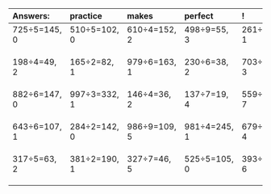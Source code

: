 | Answers: | practice | makes | perfect | ! |
| :--- | :--- | :--- | :--- | :--- |
| 725÷5=145, 0 | 510÷5=102, 0 | 610÷4=152, 2 | 498÷9=55, 3 | 261÷2=130, 1 | 
|   |   |   |   |   | 
|   |   |   |   |   | 
|   |   |   |   |   | 
| 198÷4=49, 2 | 165÷2=82, 1 | 979÷6=163, 1 | 230÷6=38, 2 | 703÷4=175, 3 | 
|   |   |   |   |   | 
|   |   |   |   |   | 
|   |   |   |   |   | 
| 882÷6=147, 0 | 997÷3=332, 1 | 146÷4=36, 2 | 137÷7=19, 4 | 559÷8=69, 7 | 
|   |   |   |   |   | 
|   |   |   |   |   | 
|   |   |   |   |   | 
| 643÷6=107, 1 | 284÷2=142, 0 | 986÷9=109, 5 | 981÷4=245, 1 | 679÷9=75, 4 | 
|   |   |   |   |   | 
|   |   |   |   |   | 
|   |   |   |   |   | 
| 317÷5=63, 2 | 381÷2=190, 1 | 327÷7=46, 5 | 525÷5=105, 0 | 393÷9=43, 6 | 
|   |   |   |   |   | 
|   |   |   |   |   | 
|   |   |   |   |   | 
